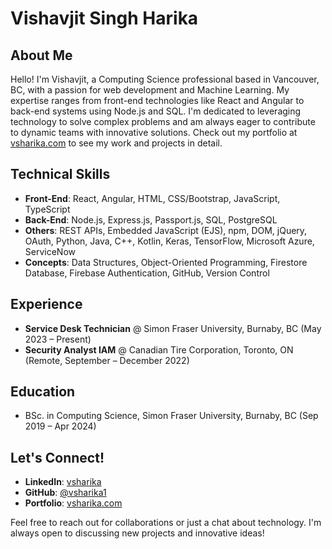 # Vishavjit Singh Harika

## About Me
Hello! I'm Vishavjit, a Computing Science professional based in Vancouver, BC, with a passion for web development and Machine Learning. My expertise ranges from front-end technologies like React and Angular to back-end systems using Node.js and SQL. I'm dedicated to leveraging technology to solve complex problems and am always eager to contribute to dynamic teams with innovative solutions. Check out my portfolio at [vsharika.com](http://vsharika.com) to see my work and projects in detail.

## Technical Skills
- **Front-End**: React, Angular, HTML, CSS/Bootstrap, JavaScript, TypeScript
- **Back-End**: Node.js, Express.js, Passport.js, SQL, PostgreSQL
- **Others**: REST APIs, Embedded JavaScript (EJS), npm, DOM, jQuery, OAuth, Python, Java, C++, Kotlin, Keras, TensorFlow, Microsoft Azure, ServiceNow
- **Concepts**: Data Structures, Object-Oriented Programming, Firestore Database, Firebase Authentication, GitHub, Version Control

## Experience
- **Service Desk Technician** @ Simon Fraser University, Burnaby, BC (May 2023 – Present)
- **Security Analyst IAM** @ Canadian Tire Corporation, Toronto, ON (Remote, September – December 2022)

## Education
- BSc. in Computing Science, Simon Fraser University, Burnaby, BC (Sep 2019 – Apr 2024)

## Let's Connect!
- **LinkedIn**: [vsharika](https://www.linkedin.com/in/vsharika)
- **GitHub**: [@vsharika1](https://github.com/vsharika1)
- **Portfolio**: [vsharika.com](http://vsharika.com)

Feel free to reach out for collaborations or just a chat about technology. I'm always open to discussing new projects and innovative ideas!


<!--
### Hi there 👋

As a dedicated Computing Science major from Simon Fraser University with a rich blend of technical skills, hands-on work experience, and impactful projects, I bring a multifaceted approach to software development and IT solutions. My technical repertoire spans advanced proficiency in Object-Oriented Programming, full-stack development with a focus on JavaScript frameworks like React and Angular, and mobile development in Swift and Java. I have a strong foundation in Python, C/C++, and data science technologies, including Keras and TensorFlow for machine learning projects.

My professional journey includes roles as a Service Desk Technician at Simon Fraser University and a Security Analyst IAM at Canadian Tire Corporation, where I honed my skills in IT support, security management, and application development. These roles enhanced my ability to deliver comprehensive customer service, troubleshoot complex technical issues, and contribute to secure, efficient digital environments.

I've applied my learning to a series of significant projects, such as developing a React-based note-taking app "Keeper," a nuisance reporting web app for community safety, and a physical activity tracker "MyRuns" for Android. Each project underscored my commitment to creating user-centric solutions, leveraging data effectively, and employing best practices in software development.

As I approach the completion of my BSc in Computing Science, I am eager to explore opportunities that challenge me to apply my skills in innovative ways, contribute to meaningful projects, and continue my growth in the field of technology.
-->

<!--
**vsharika1/vsharika1** is a ✨ _special_ ✨ repository because its `README.md` (this file) appears on your GitHub profile.

Here are some ideas to get you started:

- 🔭 I’m currently working on ...
- 🌱 I’m currently learning ...
- 👯 I’m looking to collaborate on ...
- 🤔 I’m looking for help with ...
- 💬 Ask me about ...
- 📫 How to reach me: ...
- 😄 Pronouns: ...
- ⚡ Fun fact: ...
-->
